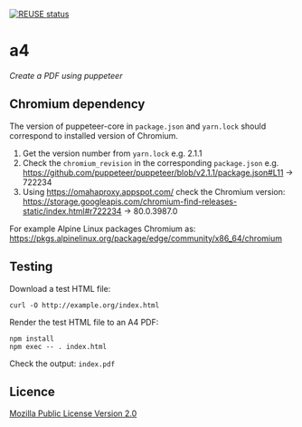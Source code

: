 [![REUSE status](https://api.reuse.software/badge/github.com/maxwell-k/a4)](https://api.reuse.software/info/github.com/maxwell-k/a4)

# a4

_Create a PDF using puppeteer_

## Chromium dependency

The version of puppeteer-core in `package.json` and `yarn.lock` should
correspond to installed version of Chromium.

1. Get the version number from `yarn.lock` e.g. 2.1.1
2. Check the `chromium_revision` in the corresponding `package.json` e.g.
   <https://github.com/puppeteer/puppeteer/blob/v2.1.1/package.json#L11> →
   722234
3. Using <https://omahaproxy.appspot.com/> check the Chromium version:
   <https://storage.googleapis.com/chromium-find-releases-static/index.html#r722234>
   → 80.0.3987.0

For example Alpine Linux packages Chromium as:
<https://pkgs.alpinelinux.org/package/edge/community/x86_64/chromium>

## Testing

Download a test HTML file:

    curl -O http://example.org/index.html

Render the test HTML file to an A4 PDF:

    npm install
    npm exec -- . index.html

Check the output: `index.pdf`

## Licence

[Mozilla Public License Version 2.0](https://mozilla.org/MPL/2.0/)
